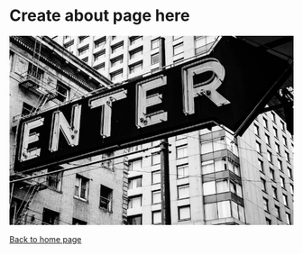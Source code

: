 # Create about page here

<img src="https://github.com/mbhagwan/mbhagwan.github.io/blob/main/enter.jpg"/>

[Back to home page](index.md)
